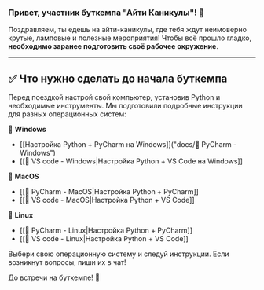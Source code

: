 ### Привет, участник буткемпа "Айти Каникулы"! 🚀

Поздравляем, ты едешь на айти-каникулы, где тебя ждут неимоверно крутые, ламповые и полезные мероприятия! 
Чтобы всё прошло гладко, **необходимо заранее подготовить своё рабочее окружение**.

---

## ✅ Что нужно сделать до начала буткемпа

Перед поездкой настрой свой компьютер, установив Python и необходимые инструменты. Мы подготовили подробные инструкции для разных операционных систем:

🔹 **Windows**
- [[Настройка Python + PyCharm на Windows]]("docs/🚀 PyCharm - Windows")
- [[🚀 VS code - Windows|Настройка Python + VS Code на Windows]]

🔹 **MacOS**
- [[🚀 PyCharm - MacOS|Настройка Python + PyCharm]]
- [[🚀 VS code - MacOS|Настройка Python + VS Code]]

🔹 **Linux**
- [[🚀 PyCharm - Linux|Настройка Python + PyCharm]]
- [[🚀 VS code - Linux|Настройка Python + VS Code]]

Выбери свою операционную систему и следуй инструкции. Если возникнут вопросы, пиши их в чат!

До встречи на буткемпе! 🎉

